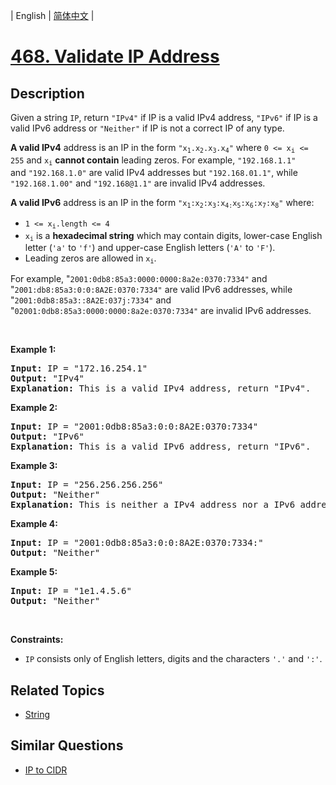
| English | [简体中文](README.md) |

# [468. Validate IP Address](https://leetcode-cn.com/problems/validate-ip-address/)

## Description

<p>Given a string <code>IP</code>, return <code>&quot;IPv4&quot;</code> if IP is a valid IPv4 address,&nbsp;<code>&quot;IPv6&quot;</code> if&nbsp;IP is a valid IPv6 address or <code>&quot;Neither&quot;</code> if IP is not a correct IP of any type.</p>

<p><strong>A valid IPv4</strong> address&nbsp;is an IP in the form <code>&quot;x<sub>1</sub>.x<sub>2</sub>.x<sub>3</sub>.x<sub>4</sub>&quot;</code> where <code>0 &lt;=&nbsp;x<sub><span style="font-size: 10.8333px;">i</span></sub>&nbsp;&lt;= 255</code> and <code>x<sub>i</sub></code> <strong>cannot contain</strong> leading zeros. For example, <code>&quot;192.168.1.1&quot;</code> and&nbsp;<code>&quot;192.168.1.0&quot;</code> are valid IPv4 addresses but <code>&quot;192.168.01.1&quot;</code>, while <code>&quot;192.168.1.00&quot;</code>&nbsp;and <code>&quot;192.168@1.1&quot;</code> are invalid IPv4 addresses.</p>

<p><strong>A valid IPv6</strong> address&nbsp;is an IP in the form <code>&quot;x<sub>1</sub>:x<sub>2</sub>:x<sub>3</sub>:x<sub>4:</sub>x<sub>5</sub>:x<sub>6</sub>:x<sub>7</sub>:x<sub>8</sub>&quot;</code> where:</p>

<ul>
	<li><code>1 &lt;= x<sub>i</sub>.length &lt;= 4</code></li>
	<li><code>x<sub>i</sub></code> is a&nbsp;<strong>hexadecimal string</strong> which may contain digits, lower-case English letter (<code>&#39;a&#39;</code> to <code>&#39;f&#39;</code>) and upper-case English letters (<code>&#39;A&#39;</code> to <code>&#39;F&#39;</code>).</li>
	<li>Leading zeros are allowed in <code>x<sub>i</sub></code>.</li>
</ul>

<p>For example,&nbsp;&quot;<code>2001:0db8:85a3:0000:0000:8a2e:0370:7334&quot;</code>&nbsp;and &quot;<code>2001:db8:85a3:0:0:8A2E:0370:7334&quot;</code> are valid IPv6 addresses, while &quot;<code>2001:0db8:85a3::8A2E:037j:7334&quot;</code>&nbsp;and &quot;<code>02001:0db8:85a3:0000:0000:8a2e:0370:7334&quot;</code> are invalid IPv6 addresses.</p>

<p>&nbsp;</p>
<p><strong>Example 1:</strong></p>

<pre>
<strong>Input:</strong> IP = &quot;172.16.254.1&quot;
<strong>Output:</strong> &quot;IPv4&quot;
<strong>Explanation:</strong> This is a valid IPv4 address, return &quot;IPv4&quot;.
</pre>

<p><strong>Example 2:</strong></p>

<pre>
<strong>Input:</strong> IP = &quot;2001:0db8:85a3:0:0:8A2E:0370:7334&quot;
<strong>Output:</strong> &quot;IPv6&quot;
<strong>Explanation:</strong> This is a valid IPv6 address, return &quot;IPv6&quot;.
</pre>

<p><strong>Example 3:</strong></p>

<pre>
<strong>Input:</strong> IP = &quot;256.256.256.256&quot;
<strong>Output:</strong> &quot;Neither&quot;
<strong>Explanation:</strong> This is neither a IPv4 address nor a IPv6 address.
</pre>

<p><strong>Example 4:</strong></p>

<pre>
<strong>Input:</strong> IP = &quot;2001:0db8:85a3:0:0:8A2E:0370:7334:&quot;
<strong>Output:</strong> &quot;Neither&quot;
</pre>

<p><strong>Example 5:</strong></p>

<pre>
<strong>Input:</strong> IP = &quot;1e1.4.5.6&quot;
<strong>Output:</strong> &quot;Neither&quot;
</pre>

<p>&nbsp;</p>
<p><strong>Constraints:</strong></p>

<ul>
	<li><code>IP</code> consists only of English letters, digits and the characters <code>&#39;.&#39;</code> and <code>&#39;:&#39;</code>.</li>
</ul>


## Related Topics

- [String](https://leetcode-cn.com/tag/string)

## Similar Questions

- [IP to CIDR](../ip-to-cidr/README_EN.md)
